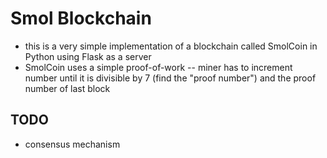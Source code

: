 # Smol Blockchain

- this is a very simple implementation of a blockchain called SmolCoin in Python using Flask as a server
- SmolCoin uses a simple proof-of-work 
  -- miner has to increment number until it is divisible by 7 (find the "proof number") and the proof number of last block

## TODO
- consensus mechanism
